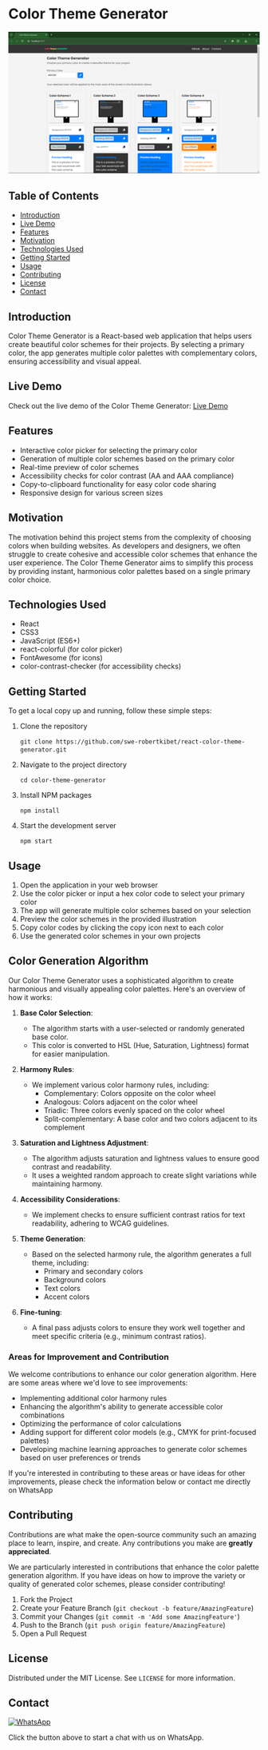 # Color Theme Generator

![Project Image](assets/img1.png)

## Table of Contents

- [Introduction](#introduction)
- [Live Demo](#live-demo)
- [Features](#features)
- [Motivation](#motivation)
- [Technologies Used](#technologies-used)
- [Getting Started](#getting-started)
- [Usage](#usage)
- [Contributing](#contributing)
- [License](#license)
- [Contact](#contact)

## Introduction

Color Theme Generator is a React-based web application that helps users create beautiful color schemes for their projects. By selecting a primary color, the app generates multiple color palettes with complementary colors, ensuring accessibility and visual appeal.

## Live Demo

Check out the live demo of the Color Theme Generator: [Live Demo](https://colorgen.robertkibet.com/)

## Features

- Interactive color picker for selecting the primary color
- Generation of multiple color schemes based on the primary color
- Real-time preview of color schemes
- Accessibility checks for color contrast (AA and AAA compliance)
- Copy-to-clipboard functionality for easy color code sharing
- Responsive design for various screen sizes

## Motivation

The motivation behind this project stems from the complexity of choosing colors when building websites. As developers and designers, we often struggle to create cohesive and accessible color schemes that enhance the user experience. The Color Theme Generator aims to simplify this process by providing instant, harmonious color palettes based on a single primary color choice.

## Technologies Used

- React
- CSS3
- JavaScript (ES6+)
- react-colorful (for color picker)
- FontAwesome (for icons)
- color-contrast-checker (for accessibility checks)

## Getting Started

To get a local copy up and running, follow these simple steps:

1. Clone the repository
   ```
   git clone https://github.com/swe-robertkibet/react-color-theme-generator.git
   ```
2. Navigate to the project directory
   ```
   cd color-theme-generator
   ```
3. Install NPM packages
   ```
   npm install
   ```
4. Start the development server
   ```
   npm start
   ```

## Usage

1. Open the application in your web browser
2. Use the color picker or input a hex color code to select your primary color
3. The app will generate multiple color schemes based on your selection
4. Preview the color schemes in the provided illustration
5. Copy color codes by clicking the copy icon next to each color
6. Use the generated color schemes in your own projects

## Color Generation Algorithm

Our Color Theme Generator uses a sophisticated algorithm to create harmonious and visually appealing color palettes. Here's an overview of how it works:

1. **Base Color Selection**:

   - The algorithm starts with a user-selected or randomly generated base color.
   - This color is converted to HSL (Hue, Saturation, Lightness) format for easier manipulation.

2. **Harmony Rules**:

   - We implement various color harmony rules, including:
     - Complementary: Colors opposite on the color wheel
     - Analogous: Colors adjacent on the color wheel
     - Triadic: Three colors evenly spaced on the color wheel
     - Split-complementary: A base color and two colors adjacent to its complement

3. **Saturation and Lightness Adjustment**:

   - The algorithm adjusts saturation and lightness values to ensure good contrast and readability.
   - It uses a weighted random approach to create slight variations while maintaining harmony.

4. **Accessibility Considerations**:

   - We implement checks to ensure sufficient contrast ratios for text readability, adhering to WCAG guidelines.

5. **Theme Generation**:

   - Based on the selected harmony rule, the algorithm generates a full theme, including:
     - Primary and secondary colors
     - Background colors
     - Text colors
     - Accent colors

6. **Fine-tuning**:
   - A final pass adjusts colors to ensure they work well together and meet specific criteria (e.g., minimum contrast ratios).

### Areas for Improvement and Contribution

We welcome contributions to enhance our color generation algorithm. Here are some areas where we'd love to see improvements:

- Implementing additional color harmony rules
- Enhancing the algorithm's ability to generate accessible color combinations
- Optimizing the performance of color calculations
- Adding support for different color models (e.g., CMYK for print-focused palettes)
- Developing machine learning approaches to generate color schemes based on user preferences or trends

If you're interested in contributing to these areas or have ideas for other improvements, please check the information below or contact me directly on WhatsApp

## Contributing

Contributions are what make the open-source community such an amazing place to learn, inspire, and create. Any contributions you make are **greatly appreciated**.

We are particularly interested in contributions that enhance the color palette generation algorithm. If you have ideas on how to improve the variety or quality of generated color schemes, please consider contributing!

1. Fork the Project
2. Create your Feature Branch (`git checkout -b feature/AmazingFeature`)
3. Commit your Changes (`git commit -m 'Add some AmazingFeature'`)
4. Push to the Branch (`git push origin feature/AmazingFeature`)
5. Open a Pull Request

## License

Distributed under the MIT License. See `LICENSE` for more information.

## Contact

[![WhatsApp](https://img.shields.io/badge/WhatsApp-25D366?style=for-the-badge&logo=whatsapp&logoColor=white)](https://wa.me/+254714200683)

Click the button above to start a chat with us on WhatsApp.
